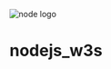 ![node logo](https://www.pngkit.com/png/full/66-667065_js-club-new-balance-png-logo-node-js.png)
# nodejs_w3s
